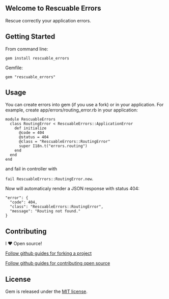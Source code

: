 ## Welcome to Rescuable Errors

Rescue correctly your application errors.

## Getting Started

From command line:

```
gem install rescuable_errors
```

Gemfile:

```
gem "rescuable_errors"
```

## Usage

You can create errors into gem (if you use a fork) or in your application. For example, create app/errors/routing_error.rb in your application:

```
module RescuableErrors
  class RoutingError < RescuableErrors::ApplicationError
    def initialize
      @code = 404
      @status = 404
      @class = "RescuableErrors::RoutingError"
      super I18n.t("errors.routing")
    end
  end
end

```

and fail in controller with 

```fail RescuableErrors::RoutingError.new```. 

Now will automaticaly render a JSON response with status 404:

```
"error": {
  "code": 404,
  "class": "RescuableErrors::RoutingError",
  "message": "Routing not found."
}
```

## Contributing

I :heart: Open source!

[Follow github guides for forking a project](https://guides.github.com/activities/forking/)

[Follow github guides for contributing open source](https://guides.github.com/activities/contributing-to-open-source/#contributing)

## License

Gem is released under the [MIT license](http://opensource.org/licenses/MIT).
